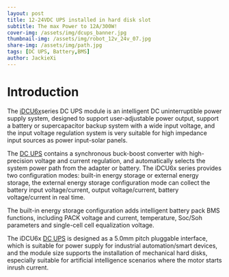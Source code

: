 ```yaml
---
layout: post
title: 12-24VDC UPS installed in hard disk slot
subtitle: The max Power to 12A/300W!
cover-img: /assets/img/dcups_banner.jpg
thumbnail-img: /assets/img/robot_12v_24v_07.jpg
share-img: /assets/img/path.jpg
tags: [DC UPS, Battery,BMS]
author: JackieXi
---
```


# Introduction
The [iDCU6x]([rfnets.com](https://www.rfnets.com/dc-ups-list/dcups-rdcu6x-m-buck-boost))series DC UPS module is an intelligent DC uninterruptible power supply system, designed to support user-adjustable power output, support a battery or supercapacitor backup system with a wide input voltage, and the input voltage regulation system is very suitable for high impedance input sources as power input-solar panels. 

The [DC UPS](https://www.rfnets.com/dc-ups-list) contains a synchronous buck-boost converter with high-precision voltage and current
regulation, and automatically selects the system power path from the adapter or battery. The iDCU6x series provides two configuration modes: built-in energy storage or external energy storage, the external energy storage configuration mode can collect the battery input voltage/current, output voltage/current, battery voltage/current in real time. 

The built-in energy storage configuration adds intelligent battery pack BMS functions, including PACK voltage and current, temperature, Soc/Soh parameters and single-cell cell equalization voltage.

The iDCU6x [DC UPS](https://www.rfnets.com/dc-ups-list) is designed as a 5.0mm pitch pluggable interface, which is suitable for power supply for industrial automation/smart devices, and the module size supports the installation of mechanical hard disks, especially suitable for artificial intelligence scenarios where the motor starts inrush current.

